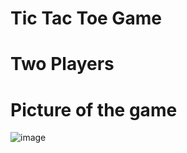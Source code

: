 # Tic Tac Toe Game
# Two Players 
# Picture of the game 
![image](https://user-images.githubusercontent.com/98026058/155694434-330580fb-01d2-4e3a-a12e-c5aa18dc2445.png)


